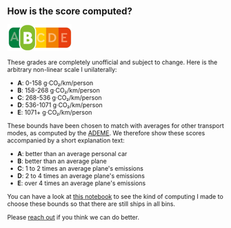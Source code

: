 ## How is the score computed?

![GreenFerries Score B](./assets/score_b_150.png)

These grades are completely unofficial and subject to change. Here is
the arbitrary non-linear scale I unilaterally:

- **A**: 0-158 g·CO₂/km/person
- **B**: 158-268 g·CO₂/km/person
- **C**: 268-536 g·CO₂/km/person
- **D**: 536-1071 g·CO₂/km/person
- **E**: 1071+ g·CO₂/km/person

These bounds have been chosen to match with averages for other transport modes,
as computed by the [ADEME](https://www.ademe.fr/expertises/mobilite-transports/chiffres-cles-observations/chiffres-cles).
We therefore show these scores accompanied by a short explanation text:


- **A**: better than an average personal car
- **B**: better than an average plane
- **C**: 1 to 2 times an average plane's emissions
- **D**: 2 to 4 times an average plane's emissions
- **E**: over 4 times an average plane's emissions

You can have a look at [this notebook](https://github.com/greenferries/greenferries-data/blob/master/ecoscore.ipynb) to see the kind of computing I made to choose these
bounds so that there are still ships in all bins.

Please [reach out](mailto:contact@greenferries.org) if you think we can do
better.
